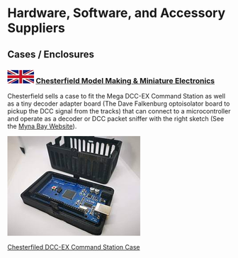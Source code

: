 # Hardware, Software, and Accessory Suppliers

## Cases / Enclosures

### ![UK Flag](../images/suppliers/flag_uk.jpg) [Chesterfield Model Making & Miniature Electronics](https://chesterfield-models.co.uk/)

Chesterfield sells a case to fit the Mega DCC-EX Command Station as well as a tiny decoder adapter board (The Dave Falkenburg optoisolator board to pickup the DCC signal from the tracks) that can connect to a microcontroller and operate as a decoder or DCC packet sniffer with the right sketch (See the [Myna Bay Website](http://www.mynabay.com/dcc_monitor/)). 

![cs case](../images/suppliers/command_station_case.jpg)

[Chesterfiled DCC-EX Command Station Case](https://chesterfield-models.co.uk/product/dcc-3d-printed-case/)